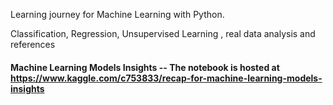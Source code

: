 Learning journey for Machine Learning with Python.

Classification, Regression, Unsupervised Learning , real data analysis and references

#### Machine Learning Models Insights -- The notebook is hosted at https://www.kaggle.com/c753833/recap-for-machine-learning-models-insights
